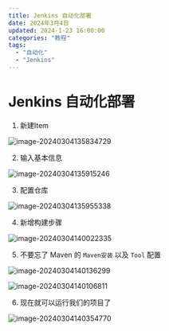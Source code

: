 ```yaml
---
title: Jenkins 自动化部署
date: 2024年3月4日
updated: 2024-1-23 16:00:00
categories: "教程"
tags: 
  - "自动化"
  - "Jenkins"
---
```


# Jenkins 自动化部署

1. 新建Item

![image-20240304135834729](https://bed.flyone.space/%E7%AC%94%E8%AE%B0/image-20240304135834729.png)

2. 输入基本信息

![image-20240304135915246](https://bed.flyone.space/%E7%AC%94%E8%AE%B0/image-20240304135915246.png)

3. 配置仓库

![image-20240304135955338](C:/Users/luoyifei/AppData/Roaming/Typora/typora-user-images/image-20240304135955338.png)

4. 新增构建步骤

![image-20240304140022335](https://bed.flyone.space/%E7%AC%94%E8%AE%B0/image-20240304140022335.png)

5. 不要忘了 Maven 的 `Maven安装` 以及 `Tool` 配置

![image-20240304140136299](https://bed.flyone.space/%E7%AC%94%E8%AE%B0/image-20240304140136299.png)

![image-20240304140106811](https://bed.flyone.space/%E7%AC%94%E8%AE%B0/image-20240304140106811.png)

6. 现在就可以运行我们的项目了

![image-20240304140354770](https://bed.flyone.space/%E7%AC%94%E8%AE%B0/image-20240304140354770.png)
